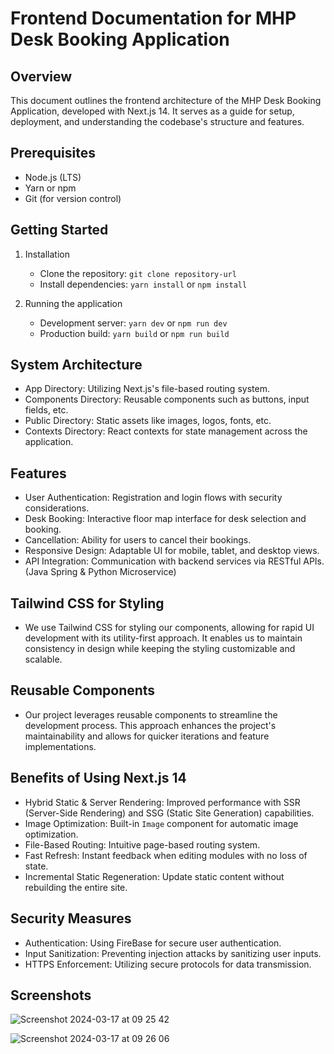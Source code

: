 # Frontend Documentation for MHP Desk Booking Application

## Overview

This document outlines the frontend architecture of the MHP Desk Booking Application, developed with Next.js 14. It serves as a guide for setup, deployment, and understanding the codebase's structure and features.

## Prerequisites

- Node.js (LTS)
- Yarn or npm
- Git (for version control)

## Getting Started

1. Installation

   - Clone the repository: `git clone repository-url`
   - Install dependencies: `yarn install` or `npm install`

2. Running the application
   - Development server: `yarn dev` or `npm run dev`
   - Production build: `yarn build` or `npm run build`

## System Architecture

- App Directory: Utilizing Next.js's file-based routing system.
- Components Directory: Reusable components such as buttons, input fields, etc.
- Public Directory: Static assets like images, logos, fonts, etc.
- Contexts Directory: React contexts for state management across the application.

## Features

- User Authentication: Registration and login flows with security considerations.
- Desk Booking: Interactive floor map interface for desk selection and booking.
- Cancellation: Ability for users to cancel their bookings.
- Responsive Design: Adaptable UI for mobile, tablet, and desktop views.
- API Integration: Communication with backend services via RESTful APIs. (Java Spring & Python Microservice)

## Tailwind CSS for Styling

- We use Tailwind CSS for styling our components, allowing for rapid UI development with its utility-first approach. It enables us to maintain consistency in design while keeping the styling customizable and scalable.

## Reusable Components

- Our project leverages reusable components to streamline the development process. This approach enhances the project's maintainability and allows for quicker iterations and feature implementations.

## Benefits of Using Next.js 14

- Hybrid Static & Server Rendering: Improved performance with SSR (Server-Side Rendering) and SSG (Static Site Generation) capabilities.
- Image Optimization: Built-in `Image` component for automatic image optimization.
- File-Based Routing: Intuitive page-based routing system.
- Fast Refresh: Instant feedback when editing modules with no loss of state.
- Incremental Static Regeneration: Update static content without rebuilding the entire site.

## Security Measures

- Authentication: Using FireBase for secure user authentication.
- Input Sanitization: Preventing injection attacks by sanitizing user inputs.
- HTTPS Enforcement: Utilizing secure protocols for data transmission.

## Screenshots

![Screenshot 2024-03-17 at 09 25 42](https://github.com/Atletii/mhp-desk-booking-frontend/assets/99093377/b2ee7208-b2c9-431c-88bd-71f8ed4dbeb8)

![Screenshot 2024-03-17 at 09 26 06](https://github.com/Atletii/mhp-desk-booking-frontend/assets/99093377/7d1c8e51-45f5-4340-824d-5445d6ae637f)

